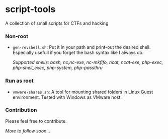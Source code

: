 # script-tools
A collection of small scripts for CTFs and hacking


### Non-root
- `gen-revshell.sh`: Put it in your path and print-out the desired shell. Especially usefull if you forget the bash syntax like I always do.

    *Supported shells: bash, nc,nc-exe, nc-mkfifo, ncat, ncat-exe, php-exec, php-shell_exec, php-system, php-passthru*

### Run as root
- `vmware-shares.sh`: A tool for mounting shared folders in Linux Guest environment. Tested with Windows as VMware host.

### Contribution
Please feel free to contribute.

*More to follow soon...*